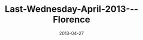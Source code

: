 ---
layout: music 
title: "Last-Wednesday-April-2013---Florence"
series: "Rhythm"
date: 2013-04-27 
description: "Last Wednesday April 2013 - Florence"
audio: "http://www.crossroads.net/players/media/hq/042413-LW-Florence.mp3"
audio-duration: "14:45"
src: "http://www.crossroads.net/players/media/mediumHz/"
---